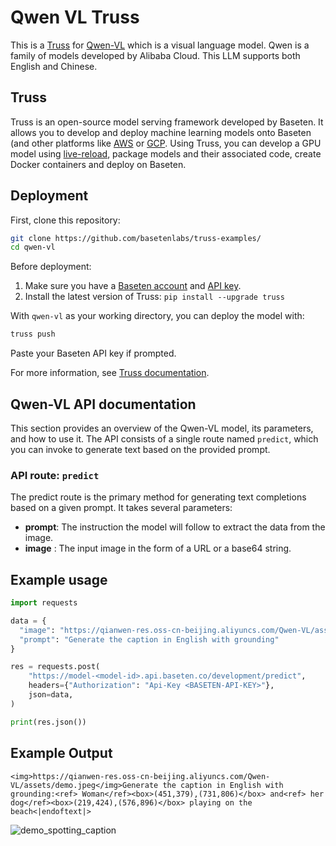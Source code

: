 # Qwen VL Truss

This is a [Truss](https://truss.baseten.co/) for [Qwen-VL](https://huggingface.co/Qwen/Qwen-VL) which is a visual language model. Qwen is a family of models developed by Alibaba Cloud. This LLM supports both English and Chinese.

## Truss

Truss is an open-source model serving framework developed by Baseten. It allows you to develop and deploy machine learning models onto Baseten (and other platforms like [AWS](https://truss.baseten.co/deploy/aws) or [GCP](https://truss.baseten.co/deploy/gcp). Using Truss, you can develop a GPU model using [live-reload](https://baseten.co/blog/technical-deep-dive-truss-live-reload), package models and their associated code, create Docker containers and deploy on Baseten.


## Deployment

First, clone this repository:

```sh
git clone https://github.com/basetenlabs/truss-examples/
cd qwen-vl
```

Before deployment:

1. Make sure you have a [Baseten account](https://app.baseten.co/signup) and [API key](https://app.baseten.co/settings/account/api_keys).
2. Install the latest version of Truss: `pip install --upgrade truss`

With `qwen-vl` as your working directory, you can deploy the model with:

```sh
truss push
```

Paste your Baseten API key if prompted.

For more information, see [Truss documentation](https://truss.baseten.co).


## Qwen-VL API documentation

This section provides an overview of the Qwen-VL model, its parameters, and how to use it. The API consists of a single route named  `predict`, which you can invoke to generate text based on the provided prompt.

### API route: `predict`

The predict route is the primary method for generating text completions based on a given prompt. It takes several parameters:

- __prompt__: The instruction the model will follow to extract the data from the image.
- __image__ : The input image in the form of a URL or a base64 string.


## Example usage

```python
import requests

data = {
  "image": "https://qianwen-res.oss-cn-beijing.aliyuncs.com/Qwen-VL/assets/demo.jpeg",
  "prompt": "Generate the caption in English with grounding"
}

res = requests.post(
    "https://model-<model-id>.api.baseten.co/development/predict",
    headers={"Authorization": "Api-Key <BASETEN-API-KEY>"},
    json=data,
)

print(res.json())
```

## Example Output

```
<img>https://qianwen-res.oss-cn-beijing.aliyuncs.com/Qwen-VL/assets/demo.jpeg</img>Generate the caption in English with grounding:<ref> Woman</ref><box>(451,379),(731,806)</box> and<ref> her dog</ref><box>(219,424),(576,896)</box> playing on the beach<|endoftext|>
```

![demo_spotting_caption](https://github.com/basetenlabs/truss-examples/assets/15642666/c5be235f-d24a-4ef6-a2d5-f4b01b1b56ba)
